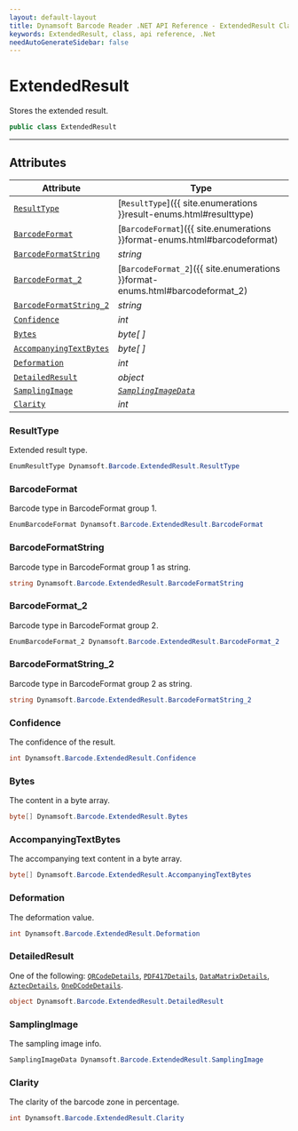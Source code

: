 ```yaml
---
layout: default-layout
title: Dynamsoft Barcode Reader .NET API Reference - ExtendedResult Class
keywords: ExtendedResult, class, api reference, .Net
needAutoGenerateSidebar: false
---
```



# ExtendedResult
Stores the extended result. 

```C#
public class ExtendedResult
```  

---

## Attributes
  
| Attribute | Type |
|---------- | ---- |
| [`ResultType`](#resulttype) | [`ResultType`]({{ site.enumerations }}result-enums.html#resulttype) |
| [`BarcodeFormat`](#barcodeformat) | [`BarcodeFormat`]({{ site.enumerations }}format-enums.html#barcodeformat) |
| [`BarcodeFormatString`](#barcodeformatstring) | *string* |
| [`BarcodeFormat_2`](#barcodeformat_2) | [`BarcodeFormat_2`]({{ site.enumerations }}format-enums.html#barcodeformat_2) |
| [`BarcodeFormatString_2`](#barcodeformatstring_2) | *string* | 
| [`Confidence`](#confidence) | *int* | 
| [`Bytes`](#bytes) | *byte[ ]* | 
| [`AccompanyingTextBytes`](#accompanyingtextbytes) | *byte[ ]* | 
| [`Deformation`](#deformation) | *int* | 
| [`DetailedResult`](#detailedresult) | *object* |
| [`SamplingImage`](#samplingimage) | *[`SamplingImageData`](SamplingImageData.md)* |
| [`Clarity`](#clarity) | *int* | 

### ResultType
Extended result type. 

```C#
EnumResultType Dynamsoft.Barcode.ExtendedResult.ResultType
```

### BarcodeFormat
Barcode type in BarcodeFormat group 1. 

```C#
EnumBarcodeFormat Dynamsoft.Barcode.ExtendedResult.BarcodeFormat
```

### BarcodeFormatString
Barcode type in BarcodeFormat group 1 as string.

```C#
string Dynamsoft.Barcode.ExtendedResult.BarcodeFormatString
```

### BarcodeFormat_2
Barcode type in BarcodeFormat group 2.

```C#
EnumBarcodeFormat_2 Dynamsoft.Barcode.ExtendedResult.BarcodeFormat_2
```
 
### BarcodeFormatString_2
Barcode type in BarcodeFormat group 2 as string.

```C#
string Dynamsoft.Barcode.ExtendedResult.BarcodeFormatString_2
```

### Confidence
The confidence of the result.

```C#
int Dynamsoft.Barcode.ExtendedResult.Confidence
```

### Bytes
The content in a byte array.

```C#
byte[] Dynamsoft.Barcode.ExtendedResult.Bytes
```

### AccompanyingTextBytes
The accompanying text content in a byte array.

```C#
byte[] Dynamsoft.Barcode.ExtendedResult.AccompanyingTextBytes
```

### Deformation
The deformation value.

```C#
int Dynamsoft.Barcode.ExtendedResult.Deformation
```

### DetailedResult
One of the following: [`QRCodeDetails`](QRCodeDetails.md), [`PDF417Details`](PDF417Details.md), [`DataMatrixDetails`](DataMatrixDetails.md), [`AztecDetails`](AztecDetails.md), [`OneDCodeDetails`](OneDCodeDetails.md).

```C#
object Dynamsoft.Barcode.ExtendedResult.DetailedResult
```

### SamplingImage
The sampling image info.

```C#
SamplingImageData Dynamsoft.Barcode.ExtendedResult.SamplingImage
```
 
### Clarity
The clarity of the barcode zone in percentage.

```C#
int Dynamsoft.Barcode.ExtendedResult.Clarity
```
